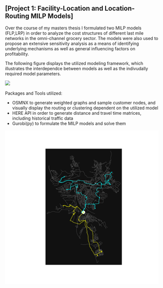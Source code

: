 ## [Project 1: Facility-Location and Location-Routing MILP Models]
Over the course of my masters thesis I formulated two MILP models (FLP,LRP) in order to analyze the cost structures of different last mile networks in the omni-channel grocery sector. The models were also used to propose an extensive sensitivity analysis as a means of identifying underlying mechanisms as well as general influencing factors on profitability.

The following figure displays the utilized modeling framework, which illustrates the interdependce between models as well as the indivudally required model parameters.

![](/images/models.svg)

Packages and Tools utilized:
* OSMNX to generate weighted graphs and sample customer nodes, and visually display the routing or clustering dependent on the utilized model
* HERE API in order to generate distance and travel time matrices, including historical traffic data
* Gurobi(py) to formulate the MILP models and solve them

![](/images/wue_routes.svg)
